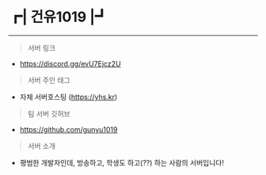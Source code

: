 # ┏| 건유1019 |┛
---

> 서버 링크
   - https://discord.gg/evU7Ejcz2U

> 서버 주인 태그
   - 자체 서버호스팅 (https://yhs.kr)

> 팀 서버 깃허브
   - https://github.com/gunyu1019

> 서버 소개
   - 평범한 개발자인데, 방송하고, 학생도 하고(??) 하는 사람의 서버입니다!